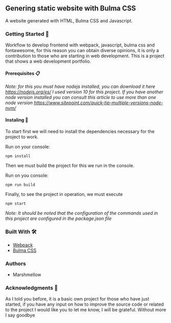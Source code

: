 ## Genering static website with Bulma CSS

A website generated with HTML, Bulma CSS and Javascript.

### Getting Started 🚀

Workflow to develop frontend with webpack, javascript, bulma css and fontawesome, for this reason you can obtain diverse opinions, it is only a contribution to those who are starting in web development. This is a project that shows a web development portfolio.

#### Prerequisites 📋

_Note: for this you must have nodejs installed, you can download it here https://nodejs.org/es/ I used version 10 for this project. If you have another node version installed you can consult this article to use more than one node version https://www.sitepoint.com/quick-tip-multiple-versions-node-nvm/_

#### Instaling 🔧

To start first we will need to install the dependencies necessary for the project to work.

Run on your console:

```
npm install
```

Then we must build the project for this we run in the console.

Run on you console:

```
npm run build
```

Finally, to see the project in operation, we must execute 
```
npm start
```

_Note: It should be noted that the configuration of the commands used in this project are configured in the package.json file_

### Built With 🛠️

* [Webpack](https://webpack.js.org/)
* [Bulma CSS](https://bulma.io/)

### Authors

* Marshmellow

### Acknowledgments 🎁

As I told you before, it is a basic own project for those who have just started, if you have any input on how to improve the source code or related to the project I would like you to let me know, I will be grateful. Without more I say goodbye